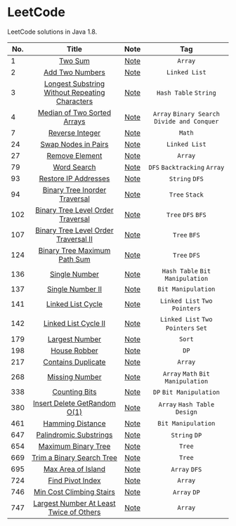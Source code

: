 # LeetCode

LeetCode solutions in Java 1.8.

| No. | Title | Note | Tag |
| ------------- |:-------------:|:-------------:|:-------------:|
| 1 | [Two Sum](https://leetcode.com/problems/two-sum) | [Note](https://github.com/CanChengZheng/LeetCode/tree/master/src/no1) | `Array`
| 2 | [Add Two Numbers](https://leetcode.com/problems/add-two-numbers) | [Note](https://github.com/CanChengZheng/LeetCode/tree/master/src/no2) | `Linked List`
| 3 | [Longest Substring Without Repeating Characters](https://leetcode.com/problems/longest-substring-without-repeating-characters) | [Note](https://github.com/CanChengZheng/LeetCode/tree/master/src/no3) | `Hash Table` `String`
| 4 | [Median of Two Sorted Arrays](https://leetcode.com/problems/median-of-two-sorted-arrays) | [Note](https://github.com/CanChengZheng/LeetCode/tree/master/src/no4) | `Array` `Binary Search` `Divide and Conquer`
| 7 | [Reverse Integer](https://leetcode.com/problems/reverse-integer) | [Note](https://github.com/CanChengZheng/LeetCode/tree/master/src/no7) | `Math`
| 24 | [Swap Nodes in Pairs](https://leetcode.com/problems/swap-nodes-in-pairs) | [Note](https://github.com/CanChengZheng/LeetCode/tree/master/src/no24) | `Linked List`
| 27 | [Remove Element](https://leetcode.com/problems/remove-element) | [Note](https://github.com/CanChengZheng/LeetCode/tree/master/src/no27) | `Array`
| 79 | [Word Search](https://leetcode.com/problems/word-search) | [Note](https://github.com/CanChengZheng/LeetCode/tree/master/src/no79) | `DFS` `Backtracking` `Array`
| 93 | [Restore IP Addresses](https://leetcode.com/problems/restore-ip-addresses) | [Note](https://github.com/CanChengZheng/LeetCode/tree/master/src/no93) | `String` `DFS`
| 94 | [Binary Tree Inorder Traversal](https://leetcode.com/problems/binary-tree-inorder-traversal) | [Note](https://github.com/CanChengZheng/LeetCode/tree/master/src/no94) | `Tree` `Stack`
| 102 | [Binary Tree Level Order Traversal](https://leetcode.com/problems/binary-tree-level-order-traversal) | [Note](https://github.com/CanChengZheng/LeetCode/tree/master/src/no102) | `Tree` `DFS` `BFS`
| 107 | [Binary Tree Level Order Traversal II](https://leetcode.com/problems/binary-tree-level-order-traversal-ii) | [Note](https://github.com/CanChengZheng/LeetCode/tree/master/src/no107) | `Tree` `BFS`
| 124 | [Binary Tree Maximum Path Sum](https://leetcode.com/problems/binary-tree-maximum-path-sum) | [Note](https://github.com/CanChengZheng/LeetCode/tree/master/src/no124) | `Tree` `DFS`
| 136 | [Single Number](https://leetcode.com/problems/single-number) | [Note](https://github.com/CanChengZheng/LeetCode/tree/master/src/no136) | `Hash Table` `Bit Manipulation`
| 137 | [Single Number II](https://leetcode.com/problems/single-number-ii) | [Note](https://github.com/CanChengZheng/LeetCode/tree/master/src/no137) | `Bit Manipulation`
| 141 | [Linked List Cycle](https://leetcode.com/problems/linked-list-cycle) | [Note](https://github.com/CanChengZheng/LeetCode/tree/master/src/no141) | `Linked List` `Two Pointers`
| 142 | [Linked List Cycle II](https://leetcode.com/problems/linked-list-cycle-ii) | [Note](https://github.com/CanChengZheng/LeetCode/tree/master/src/no142) | `Linked List` `Two Pointers` `Set`
| 179 | [Largest Number](https://leetcode.com/problems/largest-number) | [Note](https://github.com/CanChengZheng/LeetCode/tree/master/src/no179) | `Sort`
| 198 | [House Robber](https://leetcode.com/problems/house-robber) | [Note](https://github.com/CanChengZheng/LeetCode/tree/master/src/no198) | `DP`
| 217 | [Contains Duplicate](https://leetcode.com/problems/contains-duplicate) | [Note](https://github.com/CanChengZheng/LeetCode/tree/master/src/no217) | `Array`
| 268 | [Missing Number](https://leetcode.com/problems/missing-number) | [Note](https://github.com/CanChengZheng/LeetCode/tree/master/src/no268) | `Array` `Math` `Bit Manipulation`
| 338 | [Counting Bits](https://leetcode.com/problems/counting-bits) | [Note](https://github.com/CanChengZheng/LeetCode/tree/master/src/no338) | `DP` `Bit Manipulation`
| 380 | [Insert Delete GetRandom O(1)](https://leetcode.com/problems/insert-delete-getrandom-o1) | [Note](https://github.com/CanChengZheng/LeetCode/tree/master/src/no380) | `Array` `Hash Table` `Design`
| 461 | [Hamming Distance](https://leetcode.com/problems/hamming-distance) | [Note](https://github.com/CanChengZheng/LeetCode/tree/master/src/no461) | `Bit Manipulation`
| 647 | [Palindromic Substrings](https://leetcode.com/problems/palindromic-substrings) | [Note](https://github.com/CanChengZheng/LeetCode/tree/master/src/no647) | `String` `DP`
| 654 | [Maximum Binary Tree](https://leetcode.com/problems/maximum-binary-tree) | [Note](https://github.com/CanChengZheng/LeetCode/tree/master/src/no654) | `Tree`
| 669 | [Trim a Binary Search Tree](https://leetcode.com/problems/trim-a-binary-search-tree) | [Note](https://github.com/CanChengZheng/LeetCode/tree/master/src/no669) | `Tree`
| 695 | [Max Area of Island](https://leetcode.com/problems/max-area-of-island) | [Note](https://github.com/CanChengZheng/LeetCode/tree/master/src/no695) | `Array` `DFS`
| 724 | [Find Pivot Index](https://leetcode.com/problems/find-pivot-index) | [Note](https://github.com/CanChengZheng/LeetCode/tree/master/src/no724) | `Array`
| 746 | [Min Cost Climbing Stairs](https://leetcode.com/problems/min-cost-climbing-stairs) | [Note](https://github.com/CanChengZheng/LeetCode/tree/master/src/no746) | `Array` `DP`
| 747 | [Largest Number At Least Twice of Others](https://leetcode.com/problems/largest-number-at-least-twice-of-others) | [Note](https://github.com/CanChengZheng/LeetCode/tree/master/src/no747) | `Array`
